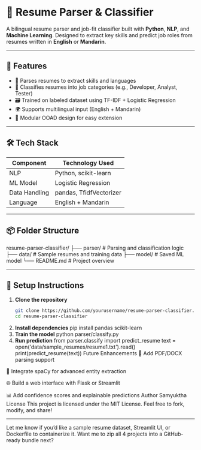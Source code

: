 # 🧠 Resume Parser & Classifier

A bilingual resume parser and job-fit classifier built with **Python**, **NLP**, and **Machine Learning**. Designed to extract key skills and predict job roles from resumes written in **English** or **Mandarin**.

---

## 🚀 Features

- 📄 Parses resumes to extract skills and languages  
- 🧠 Classifies resumes into job categories (e.g., Developer, Analyst, Tester)  
- 🗃️ Trained on labeled dataset using TF-IDF + Logistic Regression  
- 🌍 Supports multilingual input (English + Mandarin)  
- 🧩 Modular OOAD design for easy extension

---

## 🛠️ Tech Stack

| Component     | Technology Used         |
|---------------|--------------------------|
| NLP           | Python, scikit-learn     |
| ML Model      | Logistic Regression      |
| Data Handling | pandas, TfidfVectorizer  |
| Language      | English + Mandarin       |

---

## 📦 Folder Structure

resume-parser-classifier/ ├── parser/ # Parsing and classification logic ├── data/ # Sample resumes and training data ├── model/ # Saved ML model └── README.md # Project overview

---

## 🧪 Setup Instructions

1. **Clone the repository**
   ```bash
   git clone https://github.com/yourusername/resume-parser-classifier.git
   cd resume-parser-classifier
2. **Install dependencies**
   pip install pandas scikit-learn
3. **Train the model**
   python parser/classify.py
4. **Run prediction**
   from parser.classify import predict_resume
text = open('data/sample_resumes/resume1.txt').read()
print(predict_resume(text))
Future Enhancements
🧾 Add PDF/DOCX parsing support

🧪 Integrate spaCy for advanced entity extraction

🌐 Build a web interface with Flask or Streamlit

📊 Add confidence scores and explainable predictions
Author
Samyuktha
License
This project is licensed under the MIT License. Feel free to fork, modify, and share!

---

Let me know if you’d like a sample resume dataset, Streamlit UI, or Dockerfile to containerize it. Want me to zip all 4 projects into a GitHub-ready bundle next?
